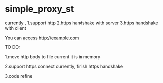 # simple_proxy_st

currently ,
1.support http
2.https handshake with server
3.https handshake with client

You can access http://example.com

TO DO:

1.move http body to file
current it is in memory

2.support https connect
currently, finish https handshake

3.code refine
